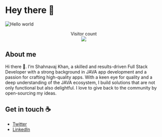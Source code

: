 # Hey there :wave:

<img src="https://raw.githubusercontent.com/sagar-viradiya/sagar-viradiya/master/resources/banner.png" alt="Hello world">

<p align="center"> 
  Visitor count<br>
  <img src="https://profile-counter.glitch.me/shahnavajcoder/count.svg" />
</p>

## About me

Hi there 👋. I’m Shahnavaj Khan, a skilled and results-driven Full Stack Developer with a strong background in JAVA app development and a passion for crafting high-quality apps. With a keen eye for quality and a deep understanding of the JAVA ecosystem, I build solutions that are not only functional but also delightful. I love to give back to the community by open-sourcing my ideas.

## Get in touch :coffee:

- [Twitter](https://twitter.com/shahnavajkhan97)
- [LinkedIn](https://linkedin.com/in/khancoder0123)
